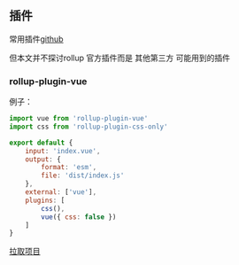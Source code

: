 ## 插件

常用插件[github](https://github.com/rollup/plugins)

但本文并不探讨rollup 官方插件而是 其他第三方 可能用到的插件

### rollup-plugin-vue

例子：

```js
import vue from 'rollup-plugin-vue'
import css from 'rollup-plugin-css-only'

export default {
    input: 'index.vue',
    output: {
        format: 'esm',
        file: 'dist/index.js'
    },
    external: ['vue'],
    plugins: [
        css(),
        vue({ css: false })
    ]
}
```

[拉取项目](command:abliger.rollup_course.pullProjectVue)